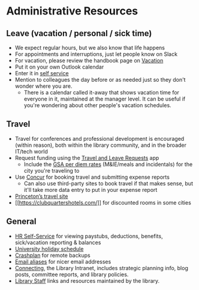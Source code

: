 # Administrative Resources

## Leave (vacation / personal / sick time)
* We expect regular hours, but we also know that life happens
* For appointments and interruptions, just let people know on Slack
* For vacation, please review the handbook page on [Vacation](vacation.md)
* Put it on your own Outlook calendar
* Enter it in [self service](http://www.princeton.edu/hr/progserv/sds/applications/selfservice.html)
* Mention to colleagues the day before or as needed just so they don't wonder where you are.
  * There is a calendar called it-away that shows vacation time for everyone in
    it, maintained at the manager level. It can be useful if you're wondering
    about other people's vacation schedules.

## Travel
* Travel for conferences and professional development is encouraged (within reason), both within the library community, and in the broader IT/tech world
* Request funding using the [Travel and Leave Requests](http://approvals.princeton.edu/) app
  * Include the [GSA per diem rates](https://www.gsa.gov/travel/plan-book/per-diem-rates/) (M&IE/meals and incidentals) for the city you're traveling to
* Use [Concur](https://princeton.edu/concur) for booking travel and submitting expense reports
  * Can also use third-party sites to book travel if that makes sense, but it'll take more data entry to put in your expense report
* [Princeton’s travel site](http://travel.princeton.edu/)
* [[https://clubquartershotels.com/]] for discounted rooms in some cities

## General
* [HR Self-Service](http://www.princeton.edu/hr/progserv/sds/applications/selfservice.html) for viewing paystubs, deductions, benefits, sick/vacation reporting & balances
* [University holiday schedule](https://www.princeton.edu/hr/working/schedules/holidays/)
* [Crashplan](https://princeton.service-now.com/snap/?id=kb_article&sys_id=212a27064f9ca20018ddd48e5210c724) for remote backups
* [Email
  aliases](https://princeton.service-now.com/snap/?sys_id=1177&id=kb_article) for nicer email addresses
* [Connecting](https://pulstaff.princeton.edu/guidelines/slack-guidelines/), the Library Intranet, includes strategic planning info, blog posts, committee reports, and library policies.
* [Library Staff](https://library.princeton.edu/staff) links and resources
  maintained by the library.
